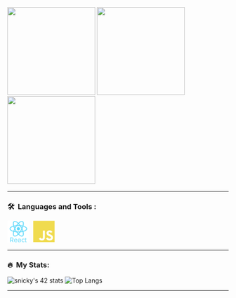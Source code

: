 <!--### Hi there 
-->
<div>
  <img src="https://media.giphy.com/media/PNWEY2TLI7x6tktvQe/giphy.gif" width="200px" height="200px">
  <img src="https://media.giphy.com/media/HqoGyd9OIi3uYBkd10/giphy.gif" width="200px" height="200px">
  <img src="https://media.giphy.com/media/BBKevBJX1fkvam9rrW/giphy.gif" width="200px" height="200px">
</div>

---
### 🛠 &nbsp;Languages and Tools :
<div>
  <img src="https://raw.githubusercontent.com/devicons/devicon/1119b9f84c0290e0f0b38982099a2bd027a48bf1/icons/react/react-original-wordmark.svg" title="React" alt="React" height="50" width="50">&nbsp;
  <img src="https://raw.githubusercontent.com/devicons/devicon/1119b9f84c0290e0f0b38982099a2bd027a48bf1/icons/javascript/javascript-plain.svg" title="React" alt="React" height="50" width="50">&nbsp;
  </div>

---

### 🔥 &nbsp;My Stats:
![snicky's 42 stats](https://badge42.vercel.app/api/v2/cl4sfipmq002909k20uryn4lc/stats?cursusId=21&coalitionId=101)
![Top Langs](https://github-readme-stats.vercel.app/api/top-langs/?username=spencernicky&layout=compact&theme=vision-friendly-dark)

---



<!--
**SpencerNicky/SpencerNicky** is a ✨ _special_ ✨ repository because its `README.md` (this file) appears on your GitHub profile.

Here are some ideas to get you started:

- 🔭 I’m currently working on ...
- 🌱 I’m currently learning ...
- 👯 I’m looking to collaborate on ...
- 🤔 I’m looking for help with ...
- 💬 Ask me about ...
- 📫 How to reach me: ...
- 😄 Pronouns: ...
- ⚡ Fun fact: ...
-->
